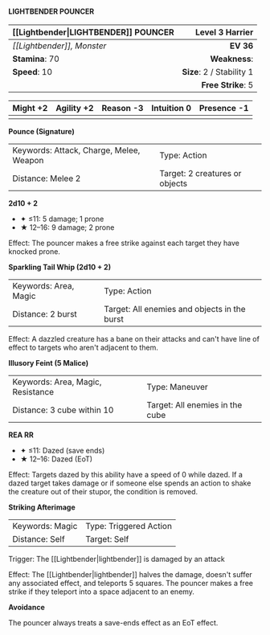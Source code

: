 #### LIGHTBENDER POUNCER

| [[Lightbender\|LIGHTBENDER]] POUNCER |       **Level 3 Harrier** |
| :----------------------------------- | ------------------------: |
| *[[Lightbender]], Monster*           |                 **EV 36** |
| **Stamina**: 70                      |             **Weakness**: |
| **Speed**: 10                        | **Size**: 2 / Stability 1 |
|                                      |        **Free Strike**: 5 |

| **Might** +2 | **Agility** +2 | **Reason** -3 | **Intuition** 0 | **Presence** -1 |
| ------------ | -------------- | ------------- | --------------- | --------------- |
|              |                |               |                 |                 |

**Pounce (Signature)**

|                                         |                                |
| :-------------------------------------- | :----------------------------- |
| Keywords: Attack, Charge, Melee, Weapon | Type: Action                   |
| Distance: Melee 2                       | Target: 2 creatures or objects |

**2d10 + 2**

- ✦ ≤11: 5 damage; 1 prone
- ★ 12–16: 9 damage; 2 prone

Effect: The pouncer makes a free strike against each target they have knocked prone.

**Sparkling Tail Whip (2d10 + 2)**

|                       |                                              |
| :-------------------- | :------------------------------------------- |
| Keywords: Area, Magic | Type: Action                                 |
| Distance: 2 burst     | Target: All enemies and objects in the burst |

Effect: A dazzled creature has a bane on their attacks and can't have line of effect to targets who aren't adjacent to them.

**Illusory Feint (5 Malice)**

|                                   |                                 |
| :-------------------------------- | :------------------------------ |
| Keywords: Area, Magic, Resistance | Type: Maneuver                  |
| Distance: 3 cube within 10        | Target: All enemies in the cube |

**REA RR**

- ✦ ≤11: Dazed (save ends)
- ★ 12–16: Dazed (EoT)

Effect: Targets dazed by this ability have a speed of 0 while dazed. If a dazed target takes damage or if someone else spends an action to shake the creature out of their stupor, the condition is removed.

**Striking Afterimage**

|                 |                        |
| :-------------- | :--------------------- |
| Keywords: Magic | Type: Triggered Action |
| Distance: Self  | Target: Self           |

Trigger: The [[Lightbender|lightbender]] is damaged by an attack

Effect: The [[Lightbender|lightbender]] halves the damage, doesn't suffer any associated effect, and teleports 5 squares. The pouncer makes a free strike if they teleport into a space adjacent to an enemy.

**Avoidance**

The pouncer always treats a save-ends effect as an EoT effect.
